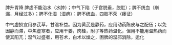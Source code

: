 
脾升胃降
脾虚不能治水（水肿）；中气下陷（子宫脱垂，脱肛）；脾不统血（崩漏，月经过多）；脾不化湿（湿痹）；脾不统血，四肢不荣（痿证）

中气虚损宜用参芪草，甘温补益。因为黄芪是静药，应用动药陈皮与之配伍；以免因静而滞，中焦虚寒者，应用干姜，肉桂，附子等热药温化，但用不能用温热药而使其阳亢；湿气过盛者，用苍术，白术以燥之，困脾的湿邪消除，运化